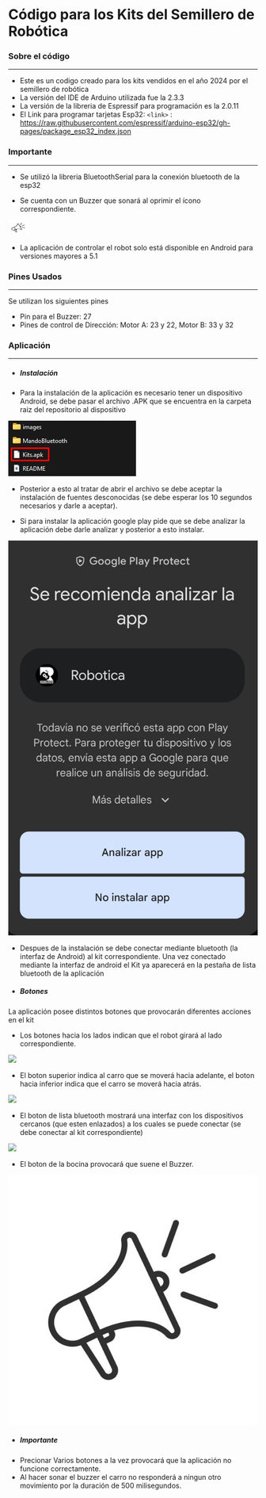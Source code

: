 # Código para los Kits del Semillero de Robótica
### Sobre el código
----------------------------------

- Este es un codigo creado para los kits vendidos en el año 2024 por el semillero de robótica
- La versión del IDE de Arduino utilizada fue la 2.3.3
- La versión de la libreria de Espressif para programación es la 2.0.11
- El Link para programar tarjetas Esp32:
`<link>` : https://raw.githubusercontent.com/espressif/arduino-esp32/gh-pages/package_esp32_index.json


### Importante
----------------------------------

* Se utilizó la libreria BluetoothSerial para la conexión bluetooth de la esp32

* Se cuenta con un Buzzer que sonará al oprimir el ícono correspondiente.

<img src="https://raw.githubusercontent.com/AnaOrozco122002/Kits_Robotica_2024-2/master/images/bocina.jpg" alt="Bocina" width="40" height="30">


* La aplicación de controlar el robot solo está disponible en Android para versiones mayores a 5.1

### Pines Usados
----------------------------------

Se utilizan los siguientes pines

* Pin para el Buzzer: 27 
* Pines de control de Dirección: Motor A: 23 y 22, Motor B: 33 y 32

### Aplicación
----------------------------------

* ##### Instalación

- Para la instalación de la aplicación es necesario tener un dispositivo Android, se debe pasar el archivo .APK que se encuentra en la carpeta raiz del repositorio al dispositivo

![](https://github.com/AnaOrozco122002/Kits_Robotica_2024-2/blob/master/images/kits-carpeta-ubicacion.jpg)

- Posterior a esto al tratar de abrir el archivo se debe aceptar la instalación de fuentes desconocidas (se debe esperar los 10 segundos necesarios y darle a aceptar).

- Si para instalar la aplicación google play pide que se debe analizar la aplicación debe darle analizar y posterior a esto instalar.

![](https://github.com/AnaOrozco122002/Kits_Robotica_2024-2/blob/master/images/google-permiso.jpg)

- Despues de la instalación se debe conectar mediante bluetooth (la interfaz de Android) al kit correspondiente. Una vez conectado mediante la interfaz de android el Kit ya aparecerá en la pestaña de lista bluetooth de la aplicación

* ##### Botones

La aplicación posee distintos botones que provocarán diferentes acciones en el kit

- Los botones hacia los lados indican que el robot girará al lado correspondiente.

![](https://github.com/AnaOrozco122002/Velocista/blob/master/images/lados.jpg)

- El boton superior indica al carro que se moverá hacia adelante, el boton hacia inferior indica que el carro se moverá hacia atrás.

![](https://github.com/AnaOrozco122002/Velocista/blob/master/images/adatr.jpg)

- El boton de lista bluetooth mostrará una interfaz con los dispositivos cercanos (que esten enlazados) a los cuales se puede conectar (se debe conectar al kit correspondiente)

![](https://github.com/AnaOrozco122002/Velocista/blob/master/images/conect.jpg)

- El boton de la bocina provocará que suene el Buzzer.

![](https://github.com/AnaOrozco122002/Kits_Robotica_2024-2/blob/master/images/bocina.jpg)

* ##### Importante

- Precionar Varios botones a la vez provocará que la aplicación no funcione correctamente.
- Al hacer sonar el buzzer el carro no responderá a ningun otro movimiento por la duración de 500 milisegundos.



